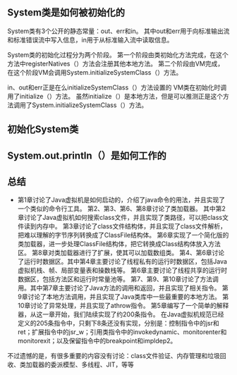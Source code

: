 ## System类是如何被初始化的
System类有3个公开的静态常量：out、err和in。
其中out和err用于向标准输出流和标准错误流中写入信息，in用于从标准输入流中读取信息。

System类的初始化过程分为两个阶段。
第一个阶段由类初始化方法完成，在这个方法中registerNatives（）方法会注册其他本地方法。
第二个阶段由VM完成，在这个阶段VM会调用System.initializeSystemClass（）方法。

in、out和err正是在么initializeSystemClass（）方法设置的
VM类在初始化时调用了initialize（）方法。
虽然initialize（）是本地方法，但是可以推测正是这个方法调用了System.initializeSystemClass（）方法。

## 初始化System类

## System.out.println（）是如何工作的

## 总结
* 第1章讨论了Java虚拟机是如何启动的，介绍了java命令的用法，并且实现了一个类似的命令行工具。
第2、第3、第6、第8章讨论了类加载器。
其中第2章讨论了Java虚拟机如何搜索class文件，并且实现了类路径，可以把class文件读到内存中。
第3章讨论了class文件结构体，并且实现了class文件解析，把难以理解的字节序列转换成了ClassFile结构体。
第6章实现了一个简化版的类加载器，进一步处理ClassFile结构体，把它转换成Class结构体放入方法区。
第8章对类加载器进行了扩展，使其可以加载数组类。
第4、第6章讨论了运行时数据区。其中第4章主要讨论了线程私有的运行时数据区，包括Java虚拟机栈、帧、局部变量表和操数栈等。
第6章主要讨论了线程共享的运行时数据区，包括方法区和运行时常量池等。
第7、第9、第10章讨论了方法调用。其中第7章主要讨论了Java方法的调用和返回，并且实现了相关指令。
第9章讨论了本地方法调用，并且实现了Java类库中一些最重要的本地方法。
第10章讨论了异常处理，并且实现了athrow指令。
第5章编写了一个简单的解释器，从这一章开始，我们陆续实现了约200条指令。
在Java虚拟机规范已经定义的205条指令中，只剩下8条还没有实现，分别是：控制指令中的jsr和ret；扩展指令中的jsr_w；引用类指令中的invokedynamic、monitorenter和monitorexit；以及保留指令中的breakpoint和impldep2。

不过遗憾的是，有很多重要的内容没有讨论：class文件验证、内存管理和垃圾回收、类加载器的委派模型、多线程、JIT，等等
















